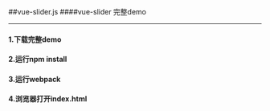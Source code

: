 ##vue-slider.js
####vue-slider 完整demo
* * *

#### 1.下载完整demo
#### 2.运行npm install
#### 3.运行webpack
#### 4.浏览器打开index.html